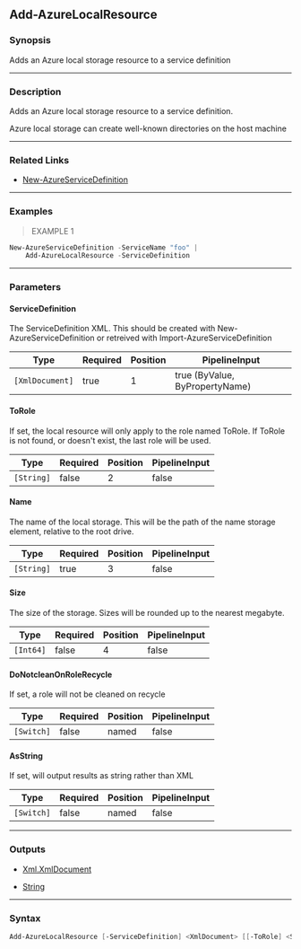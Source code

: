 Add-AzureLocalResource
----------------------

### Synopsis
Adds an Azure local storage resource to a service definition

---

### Description

Adds an Azure local storage resource to a service definition.  

Azure local storage can create well-known directories on the host machine

---

### Related Links
* [New-AzureServiceDefinition](New-AzureServiceDefinition)

---

### Examples
> EXAMPLE 1

```PowerShell
New-AzureServiceDefinition -ServiceName "foo" |
    Add-AzureLocalResource -ServiceDefinition
```

---

### Parameters
#### **ServiceDefinition**
The ServiceDefinition XML.  This should be created with New-AzureServiceDefinition or retreived with Import-AzureServiceDefinition

|Type           |Required|Position|PipelineInput                 |
|---------------|--------|--------|------------------------------|
|`[XmlDocument]`|true    |1       |true (ByValue, ByPropertyName)|

#### **ToRole**
If set, the local resource will only apply to the role named ToRole.  If ToRole is not found, or doesn't
exist, the last role will be used.

|Type      |Required|Position|PipelineInput|
|----------|--------|--------|-------------|
|`[String]`|false   |2       |false        |

#### **Name**
The name of the local storage.  This will be the path of the name storage element, relative to the root drive.

|Type      |Required|Position|PipelineInput|
|----------|--------|--------|-------------|
|`[String]`|true    |3       |false        |

#### **Size**
The size of the storage.  Sizes will be rounded up to the nearest megabyte.

|Type     |Required|Position|PipelineInput|
|---------|--------|--------|-------------|
|`[Int64]`|false   |4       |false        |

#### **DoNotcleanOnRoleRecycle**
If set, a role will not be cleaned on recycle

|Type      |Required|Position|PipelineInput|
|----------|--------|--------|-------------|
|`[Switch]`|false   |named   |false        |

#### **AsString**
If set, will output results as string rather than XML

|Type      |Required|Position|PipelineInput|
|----------|--------|--------|-------------|
|`[Switch]`|false   |named   |false        |

---

### Outputs
* [Xml.XmlDocument](https://learn.microsoft.com/en-us/dotnet/api/System.Xml.XmlDocument)

* [String](https://learn.microsoft.com/en-us/dotnet/api/System.String)

---

### Syntax
```PowerShell
Add-AzureLocalResource [-ServiceDefinition] <XmlDocument> [[-ToRole] <String>] [-Name] <String> [[-Size] <Int64>] [-DoNotcleanOnRoleRecycle] [-AsString] [<CommonParameters>]
```
